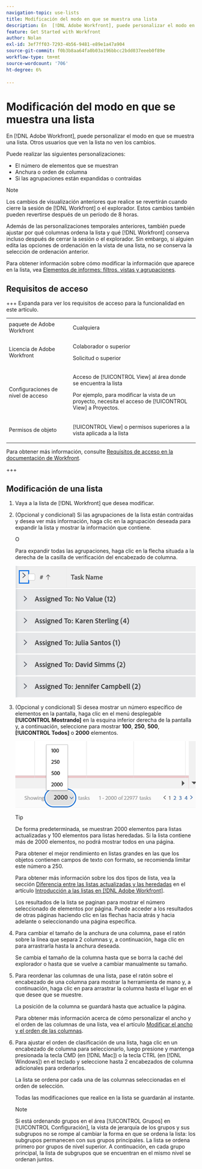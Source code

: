 ```yaml
---
navigation-topic: use-lists
title: Modificación del modo en que se muestra una lista
description: En  [!DNL Adobe Workfront], puede personalizar el modo en que se muestra una lista. Otros usuarios que ven la lista no ven los cambios.
feature: Get Started with Workfront
author: Nolan
exl-id: 3ef7ff03-7293-4b56-9481-e89e1a47a904
source-git-commit: f0b3b8aa64fa0b03a196bbcc2bdd037eeeb0f89e
workflow-type: tm+mt
source-wordcount: '706'
ht-degree: 6%

---
```


# Modificación del modo en que se muestra una lista

<!--Audited: 11/2024-->

En [!DNL Adobe Workfront], puede personalizar el modo en que se muestra una lista. Otros usuarios que ven la lista no ven los cambios.

Puede realizar las siguientes personalizaciones:

* El número de elementos que se muestran
* Anchura o orden de columna
* Si las agrupaciones están expandidas o contraídas

>[!NOTE]
>
>Los cambios de visualización anteriores que realice se revertirán cuando cierre la sesión de [!DNL Workfront] o el explorador. Estos cambios también pueden revertirse después de un período de 8 horas.

Además de las personalizaciones temporales anteriores, también puede ajustar por qué columnas ordena la lista y qué [!DNL Workfront] conserva incluso después de cerrar la sesión o el explorador. Sin embargo, si alguien edita las opciones de ordenación en la vista de una lista, no se conserva la selección de ordenación anterior.

Para obtener información sobre cómo modificar la información que aparece en la lista, vea [Elementos de informes: filtros, vistas y agrupaciones](../../../reports-and-dashboards/reports/reporting-elements/reporting-elements-filters-views-groupings.md).

## Requisitos de acceso

+++ Expanda para ver los requisitos de acceso para la funcionalidad en este artículo. 

<table style="table-layout:auto"> 
 <col> 
 <col> 
 <tbody> 
  <tr> 
   <td role="rowheader">paquete de Adobe Workfront</td> 
   <td> <p>Cualquiera</p> </td> 
  </tr> 
  <tr> 
   <td role="rowheader">Licencia de Adobe Workfront</td> 
   <td> 
   <p>Colaborador o superior </p>
   <p>Solicitud o superior</p>
   </td> 
  </tr> 
  <tr> 
   <td role="rowheader">Configuraciones de nivel de acceso</td> 
   <td> <p>Acceso de [!UICONTROL View] al área donde se encuentra la lista</p> <p>Por ejemplo, para modificar la vista de un proyecto, necesita el acceso de [!UICONTROL View] a Proyectos.</p></td> 
  </tr> 
  <tr> 
   <td role="rowheader">Permisos de objeto</td> 
   <td> <p>[!UICONTROL View] o permisos superiores a la vista aplicada a la lista</p>  </td> 
  </tr> 
 </tbody> 
</table>

Para obtener más información, consulte [Requisitos de acceso en la documentación de Workfront](/help/quicksilver/administration-and-setup/add-users/access-levels-and-object-permissions/access-level-requirements-in-documentation.md).

+++

## Modificación de una lista

1. Vaya a la lista de [!DNL Workfront] que desea modificar.

   <!--
   <p data-mc-conditions="QuicksilverOrClassic.Draft mode"> 
   <MadCap:conditionalText data-mc-conditions="QuicksilverOrClassic.Draft mode">
   By default, groupings are collapsed.
   </MadCap:conditionalText>
   <br> </p>
   -->

1. (Opcional y condicional) Si las agrupaciones de la lista están contraídas y desea ver más información, haga clic en la agrupación deseada para expandir la lista y mostrar la información que contiene.

   O

   Para expandir todas las agrupaciones, haga clic en la flecha situada a la derecha de la casilla de verificación del encabezado de columna.

   ![expand_groupings__1_.png](assets/expand-groupings--1--350x227.png)

1. (Opcional y condicional) Si desea mostrar un número específico de elementos en la pantalla, haga clic en el menú desplegable **[!UICONTROL Mostrando]** en la esquina inferior derecha de la pantalla y, a continuación, seleccione para mostrar **100**, **250**, **500**, **[!UICONTROL Todos]** o **2000** elementos.

   ![Número de lista en la página](assets/list-number-page-350x119.png)

   >[!TIP]
   >
   >De forma predeterminada, se muestran 2000 elementos para listas actualizadas y 100 elementos para listas heredadas. Si la lista contiene más de 2000 elementos, no podrá mostrar todos en una página.
   >
   >
   >Para obtener el mejor rendimiento en listas grandes en las que los objetos contienen campos de texto con formato, se recomienda limitar este número a 250.
   >
   >
   >Para obtener más información sobre los dos tipos de lista, vea la sección [Diferencia entre las listas actualizadas y las heredadas](../../../workfront-basics/navigate-workfront/use-lists/view-items-in-a-list.md#updated) en el artículo [Introducción a las listas en [!DNL Adobe Workfront]](../../../workfront-basics/navigate-workfront/use-lists/view-items-in-a-list.md).

   Los resultados de la lista se paginan para mostrar el número seleccionado de elementos por página. Puede acceder a los resultados de otras páginas haciendo clic en las flechas hacia atrás y hacia adelante o seleccionando una página específica.

1. Para cambiar el tamaño de la anchura de una columna, pase el ratón sobre la línea que separa 2 columnas y, a continuación, haga clic en para arrastrarla hasta la anchura deseada.

   Se cambia el tamaño de la columna hasta que se borra la caché del explorador o hasta que se vuelve a cambiar manualmente su tamaño.

1. Para reordenar las columnas de una lista, pase el ratón sobre el encabezado de una columna para mostrar la herramienta de mano y, a continuación, haga clic en para arrastrar la columna hasta el lugar en el que desee que se muestre.

   La posición de la columna se guardará hasta que actualice la página.

   Para obtener más información acerca de cómo personalizar el ancho y el orden de las columnas de una lista, vea el artículo [Modificar el ancho y el orden de las columnas](../../../reports-and-dashboards/reports/reporting-elements/modify-column-width-order.md).

1. Para ajustar el orden de clasificación de una lista, haga clic en un encabezado de columna para seleccionarlo, luego presione y mantenga presionada la tecla CMD (en [!DNL Mac]) o la tecla CTRL (en [!DNL Windows]) en el teclado y seleccione hasta 2 encabezados de columna adicionales para ordenarlos.

   La lista se ordena por cada una de las columnas seleccionadas en el orden de selección.

   Todas las modificaciones que realice en la lista se guardarán al instante.

   >[!NOTE]
   >
   >Si está ordenando grupos en el área [!UICONTROL Grupos] en [!UICONTROL Configuración], la vista de jerarquía de los grupos y sus subgrupos no se rompe al cambiar la forma en que se ordena la lista: los subgrupos permanecen con sus grupos principales. La lista se ordena primero por grupos de nivel superior. A continuación, en cada grupo principal, la lista de subgrupos que se encuentran en el mismo nivel se ordenan juntos.
